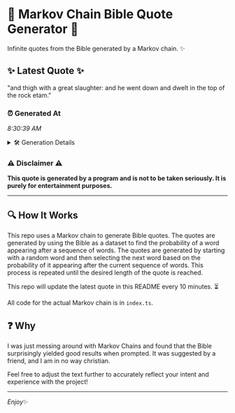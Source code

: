 # 📖 Markov Chain Bible Quote Generator 📖

Infinite quotes from the Bible generated by a Markov chain. ✨

## ✨ Latest Quote ✨
"and thigh with a great slaughter: and he went down and dwelt in the top of the rock etam."

### ⏰ Generated At
*8:30:39 AM*

<details>
    <summary>🛠️ Generation Details</summary>
    <p>
        <strong>🌱 Seed:</strong> and<br>
        <strong>🔄 Iterations:</strong> 18<br>
        <strong>📜 Context History:</strong><br>[ and ]: thigh<br>[ and, thigh ]: with<br>[ and, thigh, with ]: a<br>[ and, thigh, with, a ]: great<br>[ and, thigh, with, a, great ]: slaughter:<br>[ and, thigh, with, a, great, slaughter: ]: and<br>[ thigh, with, a, great, slaughter:, and ]: he<br>[ with, a, great, slaughter:, and, he ]: went<br>[ a, great, slaughter:, and, he, went ]: down<br>[ great, slaughter:, and, he, went, down ]: and<br>[ slaughter:, and, he, went, down, and ]: dwelt<br>[ and, he, went, down, and, dwelt ]: in<br>[ he, went, down, and, dwelt, in ]: the<br>[ went, down, and, dwelt, in, the ]: top<br>[ down, and, dwelt, in, the, top ]: of<br>[ and, dwelt, in, the, top, of ]: the<br>[ dwelt, in, the, top, of, the ]: rock<br>[ in, the, top, of, the, rock ]: etam.<br>
    </p>
</details>

### ⚠️ Disclaimer ⚠️
**This quote is generated by a program and is not to be taken seriously. It is purely for entertainment purposes.**

---

## 🔍 How It Works

This repo uses a Markov chain to generate Bible quotes. The quotes are generated by using the Bible as a dataset to find the probability of a word appearing after a sequence of words. The quotes are generated by starting with a random word and then selecting the next word based on the probability of it appearing after the current sequence of words. This process is repeated until the desired length of the quote is reached.

This repo will update the latest quote in this README every 10 minutes. ⏳

All code for the actual Markov chain is in `index.ts`.

## ❓ Why

I was just messing around with Markov Chains and found that the Bible surprisingly yielded good results when prompted. 
It was suggested by a friend, and I am in no way christian.

Feel free to adjust the text further to accurately reflect your intent and experience with the project!

---

*Enjoy*✨
